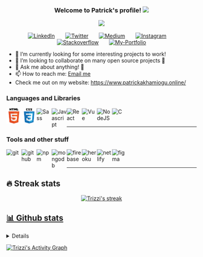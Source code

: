<h3 align="center">
  Welcome to Patrick's profile!
  <img src="https://media.giphy.com/media/hvRJCLFzcasrR4ia7z/giphy.gif" width="28">
</h3>

<!-- Copied from SVG by trizzi - https://github.com/trizzi/readme-typing-svg -->
<p align="center">
  <a href="https://github.com/trizzi/readme-typing-svg"><img src="https://readme-typing-svg.herokuapp.com/?lines=Frontend%20developer;3%2B%20years%20of%20coding%20experience;Always%20learning%20new%20things&font=Fira%20Code&center=true&width=440&height=45&color=f75c7e&vCenter=true&size=22&pause=1000"></a>
</p>

<!-- Social icons section -->
<p align="center">
  <a href="https://www.linkedin.com/in/patrick-akhamiogu-8750b6177/"><img width="32px" alt="LinkedIn" title="LinkedIn" src="https://i.imgur.com/OQUXwNp.png"/></a>
  &#8287;&#8287;&#8287;&#8287;&#8287;
  <a href="https://twitter.com/Trizzi_ric"><img width="32px" alt="Twitter" title="Twitter" src="https://i.imgur.com/OXZM1L6.png"/></a>
  &#8287;&#8287;&#8287;&#8287;&#8287;
  <a href="https://medium.com/@patrickakhamiogu"><img width="32px" src="https://i.imgur.com/3xf1xOs.png" alt="Medium" title="Medium"/></a>
  &#8287;&#8287;&#8287;&#8287;&#8287;
  <a href="https://www.instagram.com/trizzi_ric/"><img width="32px" alt="Instagram" title="Instagram" src="https://i.imgur.com/DKdonlh.png"></a>
  &#8287;&#8287;&#8287;&#8287;&#8287;
  <a href="https://stackoverflow.com/users/14666350/patrick-akhamiogu?tab=profile"><img width="32px" alt="Stackoverflow" title="Stackoverflow" src="https://i.imgur.com/gZxmnyn.png"/></a>
  &#8287;&#8287;&#8287;&#8287;&#8287;
  <a href="https://www.patrickakhamiogu.xyz"><img width="32px" alt="My-Portfolio" title="My-Portfolio" src="https://i.imgur.com/6z13lku.png"/></a>
</p>


- 🔭 I’m currently looking for some interesting projects to work!
- 👯 I’m looking to collaborate on many open source projects 💖
- 💬 Ask me about anything! 🤗
- 📫 How to reach me: [Email me](mailto:patrickakhamiogu@gmail.com)
- Check me out on my website: https://www.patrickakhamiogu.online/

### Languages and Libraries

<img align="left" alt="HTML5" width="40px" src="https://raw.githubusercontent.com/github/explore/80688e429a7d4ef2fca1e82350fe8e3517d3494d/topics/html/html.png" />
<img align="left" alt="CSS3" width="40px" src="https://raw.githubusercontent.com/github/explore/80688e429a7d4ef2fca1e82350fe8e3517d3494d/topics/css/css.png" />
<img align="left" alt="Sass" width="40px" src="https://www.vectorlogo.zone/logos/sass-lang/sass-lang-icon.svg" />
<img align="left" alt="Javascript" width="40px" src="https://www.vectorlogo.zone/logos/javascript/javascript-icon.svg" />
<img align="left" alt="React" width="40px" src="https://www.vectorlogo.zone/logos/reactjs/reactjs-icon.svg" />

<img align="left" alt="Vue" width="40px" src="https://www.vectorlogo.zone/logos/vuejs/vuejs-icon.svg" />
<img align="left" alt="NodeJS" width="40px" src="https://www.vectorlogo.zone/logos/nodejs/nodejs-icon.svg" />
<img align="left" alt="C" width="40px" src="https://i.imgur.com/JEbSO.png" />
<br />
<br />
<hr />


### Tools and other stuff

<img align="left" alt="git" width="40px" src="https://www.vectorlogo.zone/logos/git-scm/git-scm-icon.svg" />
<img align="left" alt="github" width="40px" src="https://www.vectorlogo.zone/logos/github/github-icon.svg" />
<img align="left" alt="npm" width="40px" src="https://www.vectorlogo.zone/logos/npmjs/npmjs-icon.svg" />
<img align="left" alt="mongodb" width="40px" src="https://www.vectorlogo.zone/logos/mongodb/mongodb-icon.svg" />
<img align="left" alt="firebase" width="40px" src="https://www.vectorlogo.zone/logos/firebase/firebase-icon.svg" />
<img align="left" alt="heroku" width="40px" src="https://www.vectorlogo.zone/logos/heroku/heroku-icon.svg" />
<img align="left" alt="netlify" width="40px" src="https://www.vectorlogo.zone/logos/netlify/netlify-icon.svg" />
<img align="left" alt="figma" width="40px" src="https://www.vectorlogo.zone/logos/figma/figma-icon.svg" />
<br />
<br />
<hr />

## 🔥 Streak stats

<!-- GitHub Readme Streak Stats - https://github.com/trizzi/github-readme-streak-stats -->
<p align="center">
  <a href="https://github.com/trizzi/github-readme-streak-stats">
    <img title="🔥 Get streak stats for your profile at git.io/streak-stats" alt="Trizzi's streak" src="https://github-readme-streak-stats.herokuapp.com/?user=trizzi&theme=monokai-metallian&hide_border=true"/>


## 📊 Github stats

<!-- https://github.com/anuraghazra/github-readme-stats -->
<details> 
  <summary>💻 GitHub Profile Stats</summary>
  <br/>
    <a href="https://github.com/anuraghazra/github-readme-stats"><img alt="Trizzi's Github Stats" src="https://github-readme-stats.vercel.app/api/?username=trizzi&show_icons=true&include_all_commits=true&count_private=true&theme=react&hide_border=true&bg_color=1F222E&title_color=F85D7F&icon_color=F8D866" height="192px"/></a>
  <a href="https://github.com/anuraghazra/github-readme-stats"><img alt="Trizzi's Top Languages" src="https://github-readme-stats.vercel.app/api/top-langs/?username=trizzi&langs_count=8&layout=compact&theme=react&hide_border=true&bg_color=1F222E&title_color=F85D7F&icon_color=F8D866&hide=Jupyter%20Notebook" height="192px"/></a>
  <br/>
  <b>Note:</b> Top languages is only a metric of the languages my public code consists of and doesn't reflect experience or skill level.
</details>

<!-- https://github.com/ashutosh00710/github-readme-activity-graph -->
<a href="https://github.com/ashutosh00710/github-readme-activity-graph"><img alt="Trizzi's Activity Graph" src="https://activity-graph.herokuapp.com/graph/?username=trizzi&bg_color=1F222E&color=F8D866&line=F85D7F&point=FFFFFF&hide_border=true" /></a>
